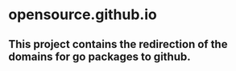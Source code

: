 # opensource.github.io

## This project contains the redirection of the domains for go packages to github.